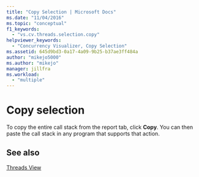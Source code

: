```yaml
---
title: "Copy Selection | Microsoft Docs"
ms.date: "11/04/2016"
ms.topic: "conceptual"
f1_keywords: 
  - "vs.cv.threads.selection.copy"
helpviewer_keywords: 
  - "Concurrency Visualizer, Copy Selection"
ms.assetid: 645d9bd3-0a17-4a09-9b25-b37ae3ff484a
author: "mikejo5000"
ms.author: "mikejo"
manager: jillfra
ms.workload: 
  - "multiple"
---
```

# Copy selection
To copy the entire call stack from the report tab, click **Copy**. You can then paste the call stack in any program that supports that action.  
  
## See also  
 [Threads View](../profiling/threads-view-parallel-performance.md)